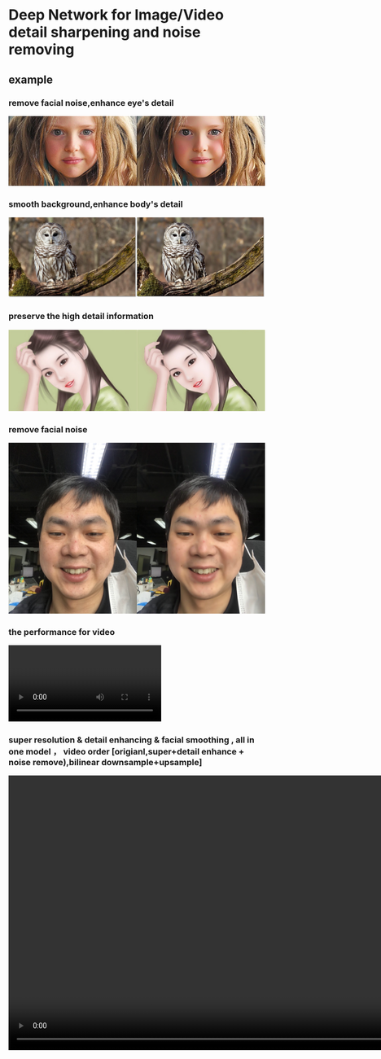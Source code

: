 # Deep Network for Image/Video detail sharpening and noise removing
## example
### remove facial noise,enhance eye's detail
![](./docs/enhance_1%20(2).jpg)
### smooth background,enhance body's detail
![](./docs/enhance_1%20(1).jpg)
### preserve the high detail information
![](./docs/enhance_1%20(3).jpg)
### remove facial noise
![](./docs/enhance_1%20(4).jpg)
### the performance for video
<!-- ![](./docs/1586347400466825-converted.mp4) -->
<video src="./docs/1586347400466825-converted.mp4"  controls preload></video>
### super resolution & detail enhancing & facial smoothing , all in one model ， video order [origianl,super+detail enhance + noise remove),bilinear downsample+upsample]
<video src="./docs/1586347390584509_convert.m4v" width="960" height="540" controls preload></video>


